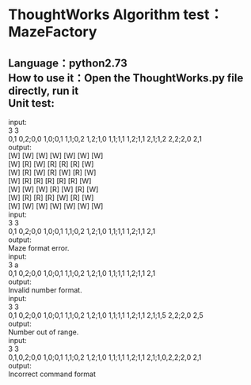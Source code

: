 ThoughtWorks  Algorithm test： MazeFactory 
===================
Language：python2.73<br> 
How to use it：Open the ThoughtWorks.py file directly, run it<br> 
Unit test:
-----------
input:<br> 
3 3<br> 
0,1 0,2;0,0 1,0;0,1 1,1;0,2 1,2;1,0 1,1;1,1 1,2;1,1 2,1;1,2 2,2;2,0 2,1<br> 
output:<br> 
[W] [W] [W] [W] [W] [W] [W] <br> 
[W] [R] [W] [R] [R] [R] [W] <br> 
[W] [R] [W] [R] [W] [R] [W] <br> 
[W] [R] [R] [R] [R] [R] [W] <br> 
[W] [W] [W] [R] [W] [R] [W] <br> 
[W] [R] [R] [R] [W] [R] [W] <br> 
[W] [W] [W] [W] [W] [W] [W] <br> 
input:<br> 
3 3<br> 
0,1 0,2;0,0 1,0;0,1 1,1;0,2 1,2;1,0 1,1;1,1 1,2;1,1 2,1<br> 
output:<br> 
Maze format error.<br> 
input:<br> 
3 a<br> 
0,1 0,2;0,0 1,0;0,1 1,1;0,2 1,2;1,0 1,1;1,1 1,2;1,1 2,1<br> 
output:<br> 
Invalid number format.<br> 
input:<br> 
3 3<br> 
0,1 0,2;0,0 1,0;0,1 1,1;0,2 1,2;1,0 1,1;1,1 1,2;1,1 2,1;1,5 2,2;2,0 2,5<br> 
output:<br> 
Number out of range.<br> 
input:<br> 
3 3<br> 
0,1,0,2;0,0 1,0;0,1 1,1;0,2 1,2;1,0 1,1;1,1 1,2;1,1 2,1;1,0,2,2;2,0 2,1<br> 
output:<br> 
Incorrect command format<br> 
